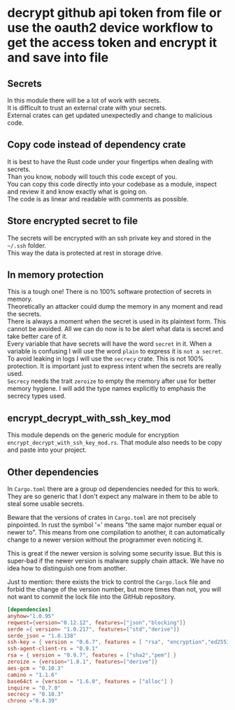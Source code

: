 <!-- markdownlint-disable MD041 -->
[//]: # (auto_md_to_doc_comments segment start A)

# decrypt github api token from file or use the oauth2 device workflow to get the access token and encrypt it and save into file

## Secrets

In this module there will be a lot of work with secrets.  
It is difficult to trust an external crate with your secrets.  
External crates can get updated unexpectedly and change to malicious code.  

## Copy code instead of dependency crate

It is best to have the Rust code under your fingertips when dealing with secrets.  
Than you know, nobody will touch this code except of you.  
You can copy this code directly into your codebase as a module,
inspect and review it and know exactly what is going on.  
The code is as linear and readable with comments as possible.

## Store encrypted secret to file

The secrets will be encrypted with an ssh private key and stored in the `~/.ssh` folder.  
This way the data is protected at rest in storage drive.  

## In memory protection

This is a tough one! There is no 100% software protection of secrets in memory.  
Theoretically an attacker could dump the memory in any moment and read the secrets.  
There is always a moment when the secret is used in its plaintext form. This cannot be avoided.
All we can do now is to be alert what data is secret and take better care of it.  
Every variable that have secrets will have the word `secret` in it.
When a variable is confusing I will use the word `plain` to express it is `not a secret`.
To avoid leaking in logs I will use the `secrecy` crate. This is not 100% protection. It is important just to express intent when the secrets are really used.  
`Secrecy` needs the trait `zeroize` to empty the memory after use for better memory hygiene.
I will add the type names explicitly to emphasis the secrecy types used.

## encrypt_decrypt_with_ssh_key_mod

This module depends on the generic module for encryption `encrypt_decrypt_with_ssh_key_mod.rs`. That module also needs to be copy and paste into your project.

## Other dependencies

In `Cargo.toml` there are a group od dependencies needed for this to work. They are so generic that I don't expect any malware in them to be able to steal some usable secrets.  

Beware that the versions of crates in `Cargo.toml` are not precisely pinpointed. In rust the symbol '=' means "the same major number equal or newer to". This means from one compilation to another, it can automatically change to a newer version without the programmer even noticing it.

This is great if the newer version is solving some security issue. But this is super-bad if the newer version is malware supply chain attack. We have no idea how to distinguish one from another.

Just to mention: there exists the trick to control the `Cargo.lock` file and forbid the change of the version number, but more times than not, you will not want to commit the lock file into the GitHub repository.

```toml
[dependencies]
anyhow="1.0.95"
reqwest={version="0.12.12", features=["json","blocking"]}
serde ={ version= "1.0.217", features=["std","derive"]}
serde_json = "1.0.138"
ssh-key = { version = "0.6.7", features = [ "rsa", "encryption","ed25519"] }
ssh-agent-client-rs = "0.9.1"
rsa = { version = "0.9.7", features = ["sha2","pem"] }
zeroize = {version="1.8.1", features=["derive"]}
aes-gcm = "0.10.3"
camino = "1.1.6"
base64ct = {version = "1.6.0", features = ["alloc"] }
inquire = "0.7.0"
secrecy = "0.10.3"
chrono ="0.4.39"
```

[//]: # (auto_md_to_doc_comments segment end A)
